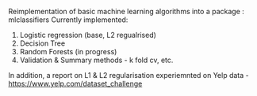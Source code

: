 Reimplementation of basic machine learning algorithms into a package : mlclassifiers 
Currently implemented:
1. Logistic regression (base, L2 regualrised)
2. Decision Tree
3. Random Forests (in progress)
4. Validation & Summary methods - k fold cv, etc.


In addition, a report on L1 & L2 regularisation experiemnted on Yelp data - 
https://www.yelp.com/dataset_challenge



